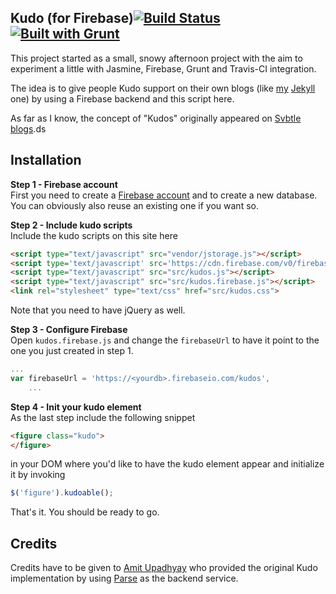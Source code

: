 Kudo (for Firebase)[![Build Status](https://travis-ci.org/juristr/firebase-kudos.png?branch=master)](https://travis-ci.org/juristr/firebase-kudos) [![Built with Grunt](https://cdn.gruntjs.com/builtwith.png)](http://gruntjs.com/)
---

This project started as a small, snowy afternoon project with the aim to experiment a little with Jasmine, Firebase, Grunt and Travis-CI integration.

The idea is to give people Kudo support on their own blogs (like [my](http://juristr.com) [Jekyll](http://jekyllrb.com) one) by using a Firebase backend and this script here.

As far as I know, the concept of "Kudos" originally appeared on [Svbtle blogs](https://svbtle.com/).ds

## Installation

**Step 1 - Firebase account**  
First you need to create a [Firebase account](https://www.firebase.com/) and to create a new database. You can obviously also reuse an existing one if you want so.

**Step 2 - Include kudo scripts**  
Include the kudo scripts on this site here

```html
<script type="text/javascript" src="vendor/jstorage.js"></script>
<script type='text/javascript' src='https://cdn.firebase.com/v0/firebase.js'></script>
<script type="text/javascript" src="src/kudos.js"></script>
<script type="text/javascript" src="src/kudos.firebase.js"></script>
<link rel="stylesheet" type="text/css" href="src/kudos.css">
```

Note that you need to have jQuery as well.

**Step 3 - Configure Firebase**  
Open `kudos.firebase.js` and change the `firebaseUrl` to have it point to the one you just created in step 1.

```javascript
...
var firebaseUrl = 'https://<yourdb>.firebaseio.com/kudos',
    ...
```

**Step 4 - Init your kudo element**  
As the last step include the following snippet

```html
<figure class="kudo">
</figure>
```

in your DOM where you'd like to have the kudo element appear and initialize it by invoking

```javascript
$('figure').kudoable();
```

That's it. You should be ready to go.

## Credits

Credits have to be given to [Amit Upadhyay](http://amitu.com/2013/04/kudos-using-parse-for-jekyll/) who provided the original Kudo implementation by using [Parse](https://parse.com/) as the backend service.
